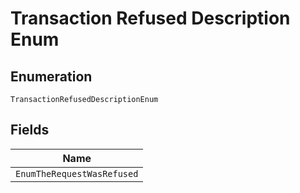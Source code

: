 
# Transaction Refused Description Enum

## Enumeration

`TransactionRefusedDescriptionEnum`

## Fields

| Name |
|  --- |
| `EnumTheRequestWasRefused` |

